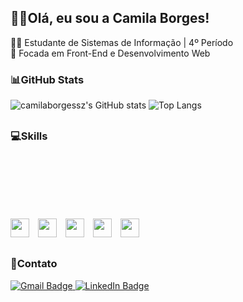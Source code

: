 ## 👋🏼Olá, eu sou a Camila Borges!
👩‍💻 Estudante de Sistemas de Informação | 4º Período <br>
🎯 Focada em Front-End e Desenvolvimento Web

<h3>📊GitHub Stats</h3>
<div>
    <img src="https://github-readme-stats.vercel.app/api?username=camilaborgessz&show_icons=true&theme=omni" alt="camilaborgessz's GitHub stats" />
    <img src="https://github-readme-stats.vercel.app/api/top-langs/?username=camilaborgessz&layout=compact&theme=omni" alt="Top Langs" />
</div>

## <h3>💻Skills</h3>

<div style="margin-top: 100px; display: inline-block;">
   <img height="30" width="30" src="https://icongr.am/devicon/css3-original.svg?size=128&color=currentColor" style="margin-right: 10px;">
   <img height="30" width="30" src="https://icongr.am/devicon/html5-original.svg?size=128&color=currentColor" style="margin-right: 10px;">
   <img height="30" width="30" src="https://icongr.am/devicon/javascript-original.svg?size=128&color=currentColor" style="margin-right: 10px;">
   <img height="30" width="30" src="https://icongr.am/devicon/typescript-plain.svg?size=128&color=currentColor" style="margin-right: 10px;">
   <img height="30" width="30" src="https://icongr.am/devicon/angularjs-plain.svg?size=128&color=currentColor" style="margin-right: 10px;">
</div>

## <h3>📱Contato</h3>
<div>
  <a href="mailto:borgescamila@gmail.com">
  <img src="https://img.shields.io/badge/Gmail-D14836?style=for-the-badge&logo=gmail&logoColor=white" alt="Gmail Badge">
  </a>
  <a href="https://www.linkedin.com/in/camila-borges/" target="_blank">
  <img src="https://img.shields.io/badge/LinkedIn-0077B5?style=for-the-badge&logo=linkedin&logoColor=white" alt="LinkedIn Badge">
</a>
</div>



